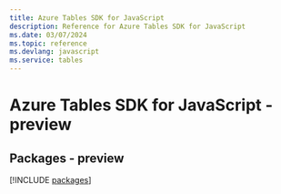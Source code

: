 ```yaml
---
title: Azure Tables SDK for JavaScript
description: Reference for Azure Tables SDK for JavaScript
ms.date: 03/07/2024
ms.topic: reference
ms.devlang: javascript
ms.service: tables
---
```

# Azure Tables SDK for JavaScript - preview
## Packages - preview
[!INCLUDE [packages](tables-index.md)]